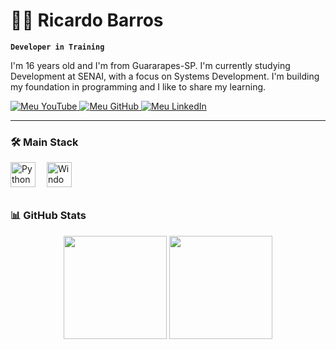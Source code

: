 # 👨‍💻 Ricardo Barros

**`Developer in Training`**

I'm 16 years old and I'm from Guararapes-SP. I'm currently studying Development at SENAI, with a focus on Systems Development. I'm building my foundation in programming and I like to share my learning.

<p align="left">
    <a href="https://www.youtube.com/@RicardoMartinsBarros">
        <img 
            alt="Meu YouTube" 
            title="Visite meu canal"
            src="https://img.shields.io/badge/YouTube-FF0000?style=for-the-badge&logo=youtube&logoColor=white"
        />
    </a>
    <a href="https://github.com/riccardo8bits">
        <img 
            alt="Meu GitHub" 
            title="Meus projetos"
            src="https://img.shields.io/badge/GitHub-181717?style=for-the-badge&logo=github&logoColor=white"
        />
    </a>
    <a href="https://www.linkedin.com/in/ricardo-martins-barros-barrros-91953b372/">
        <img 
            alt="Meu LinkedIn" 
            title="Meu perfil profissional"
            src="https://img.shields.io/badge/LinkedIn-0077B5?style=for-the-badge&logo=linkedin&logoColor=white"
        />
    </a>
</p>

---

### 🛠 Main Stack

<img 
    align="left" 
    alt="Python" 
    title="Python"
    width="40px" 
    style="padding-right:15px;" 
    src="https://cdn.jsdelivr.net/gh/devicons/devicon@latest/icons/python/python-original.svg" 
/>
<img 
    align="left" 
    alt="Windows" 
    title="Windows"
    width="40px" 
    style="padding-right:15px;" 
    src="https://cdn.jsdelivr.net/gh/devicons/devicon@latest/icons/windows8/windows8-original.svg" 
/>

<br/><br/><br/>

### 📊 GitHub Stats

<p align="center">
  <img 
    height="165em" 
    src="https://github-readme-stats.vercel.app/api?username=riccardo8bits&show_icons=true&theme=dark&locale=pt-br&hide_border=true&bg_color=0d1117" 
  />
  <img 
    height="165em" 
    src="https://github-readme-stats.vercel.app/api/top-langs/?username=riccardo8bits&theme=dark&layout=compact&langs_count=4&hide_border=true&bg_color=0d1117" 
  />
</p>
